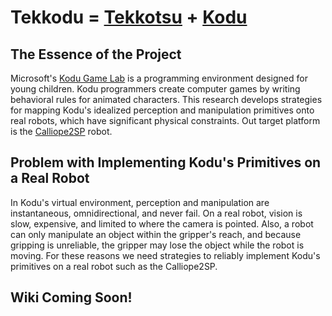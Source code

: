 Tekkodu = [Tekkotsu](http://www.tekkotsu.org/) + [Kodu](https://research.microsoft.com/en-us/projects/kodu/)
=======================================

## The Essence of the Project
Microsoft's [Kodu Game Lab](https://research.microsoft.com/en-us/projects/kodu/) is a programming environment designed for young children. Kodu programmers create computer games by writing behavioral rules for animated characters. This research develops strategies for mapping Kodu's idealized perception and manipulation primitives onto real robots, which have significant physical constraints. Out target platform is the [Calliope2SP](http://www.roprodesign.com/educational-robots/calliope/) robot.

## Problem with Implementing Kodu's Primitives on a Real Robot
In Kodu's virtual environment, perception and manipulation are instantaneous, omnidirectional, and never fail. On a real robot, vision is slow, expensive, and limited to where the camera is pointed. Also, a robot can only manipulate an object within the gripper's reach, and because gripping is unreliable, the gripper may lose the object while the robot is moving. For these reasons we need strategies to reliably implement Kodu's primitives on a real robot such as the Calliope2SP.

## Wiki Coming Soon!